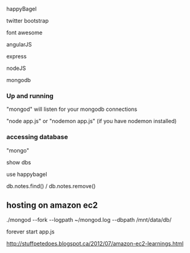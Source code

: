 happyBagel

twitter bootstrap

font awesome

angularJS

express

nodeJS

mongodb


### Up and running

"mongod" will listen for your mongodb connections

"node app.js" or "nodemon app.js" (if you have nodemon installed)

### accessing database

"mongo" 

show dbs

use happybagel

db.notes.find() / db.notes.remove()

## hosting on amazon ec2

./mongod --fork --logpath ~/mongod.log --dbpath /mnt/data/db/


forever start app.js

http://stuffpetedoes.blogspot.ca/2012/07/amazon-ec2-learnings.html